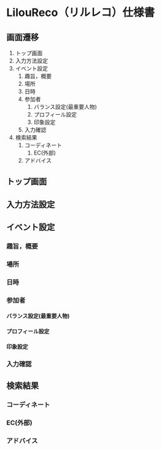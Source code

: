 # LilouReco（リルレコ）仕様書

## 画面遷移
1. トップ画面
1. 入力方法設定
1. イベント設定
	1. 趣旨，概要
	1. 場所
	1. 日時
	1. 参加者
		1. バランス設定(最重要人物)
		1. プロフィール設定
		1. 印象設定
	1. 入力確認
1. 検索結果
	1. コーディネート
        1. EC(外部)
	1. アドバイス

## トップ画面

## 入力方法設定

## イベント設定
### 趣旨，概要
### 場所
### 日時
### 参加者
#### バランス設定(最重要人物)
#### プロフィール設定
#### 印象設定
### 入力確認

## 検索結果
### コーディネート
### EC(外部)
### アドバイス
